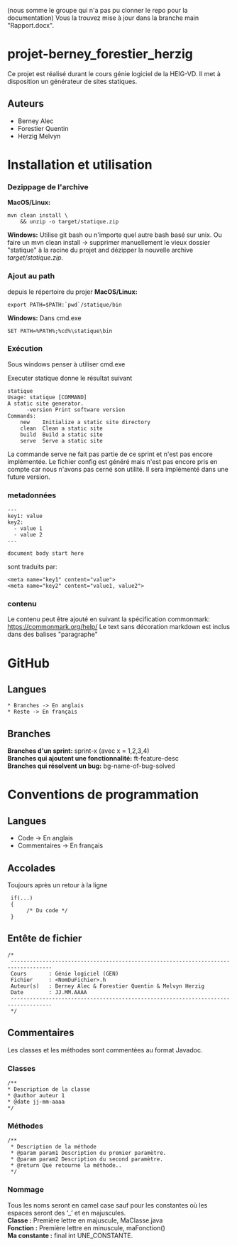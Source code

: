 (nous somme le groupe qui n'a pas pu clonner le repo pour la documentation)
Vous la trouvez mise à jour dans la branche main "Rapport.docx".

# projet-berney_forestier_herzig
Ce projet est réalisé durant le cours génie logiciel de la HEIG-VD.
Il met à disposition un générateur de sites statiques.

## Auteurs
  * Berney Alec
  * Forestier Quentin
  * Herzig Melvyn
  
# Installation et utilisation

### Dezippage de l'archive
**MacOS/Linux:**

```
mvn clean install \
    && unzip -o target/statique.zip
```

**Windows:** Utilise git bash ou n'importe quel autre bash basé sur unix. Ou faire un mvn clean install -> supprimer manuellement le vieux dossier "statique" à la racine du projet and dézipper la nouvelle archive *target/statique.zip*.

### Ajout au path
 depuis le répertoire du projer
**MacOS/Linux:**  
```
export PATH=$PATH:`pwd`/statique/bin
```

**Windows:**
Dans cmd.exe
```  
SET PATH=%PATH%;%cd%\statique\bin
```

### Exécution  
Sous windows penser à utiliser cmd.exe

Executer statique donne le résultat suivant
```
statique
Usage: statique [COMMAND]
A static site generator.
      -version Print software version
Commands:
	new    Initialize a static site directory
	clean  Clean a static site
	build  Build a static site
	serve  Serve a static site
```
La commande serve ne fait pas partie de ce sprint et n'est pas encore implémentée.
Le fichier config est généré mais n'est pas encore pris en compte car nous n'avons pas cerné son utilité. Il sera implémenté dans une future version.

### metadonnées
```
---
key1: value
key2:
  - value 1
  - value 2
---

document body start here
```
sont traduits par:
```
<meta name="key1" content="value">
<meta name="key2" content="value1, value2">
```

### contenu
Le contenu peut être ajouté en suivant la spécification commonmark:
https://commonmark.org/help/
Le text sans décoration markdown est inclus dans des balises "paragraphe"

# GitHub
## Langues
	* Branches -> En anglais  
    * Reste -> En français  
## Branches
**Branches d'un sprint:** sprint-x (avec x = 1,2,3,4)    
**Branches qui ajoutent une fonctionnalité:** ft\-feature\-desc  
**Branches qui résolvent un bug:** bg\-name\-of\-bug\-solved  

# Conventions de programmation

## Langues
  * Code -> En anglais
  * Commentaires -> En français

## Accolades
Toujours après un retour à la ligne
```
 if(...)
 {
      /* Du code */
 }
```
## Entête de fichier
```
/*
 -----------------------------------------------------------------------------------
 Cours       : Génie logiciel (GEN)
 Fichier     : <NomDuFichier>.h
 Auteur(s)   : Berney Alec & Forestier Quentin & Melvyn Herzig
 Date        : JJ.MM.AAAA
 -----------------------------------------------------------------------------------
 */
 ```
## Commentaires
Les classes et les méthodes sont commentées au format Javadoc.

### Classes 
 ```
/**
 * Description de la classe
 * @author auteur 1
 * @date jj-mm-aaaa
 */
  ```
 
### Méthodes
```
/**
 * Description de la méthode
 * @param param1 Description du premier paramètre.
 * @param param2 Description du second paramètre.
 * @return Que retourne la méthode..
 */
```

### Nommage
Tous les noms seront en camel case sauf pour les constantes où les espaces seront des ‘_’ et en majuscules.  
**Classe :** Première lettre en majuscule, MaClasse.java  
**Fonction :** Première lettre en minuscule, maFonction()  
**Ma constante :** final int UNE_CONSTANTE.  

  
